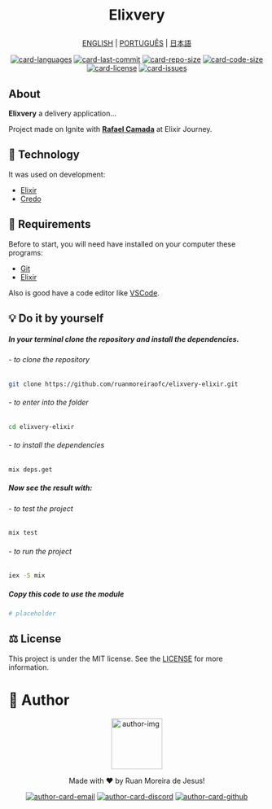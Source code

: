 <h1 align='center'>

Elixvery

</h1>

<div align="center">

[ENGLISH][lang-en]
|
[PORTUGUÊS][lang-pt]
|
[日本語][lang-jp]

</div>

<div align="center">

[![card-languages]][btn-null]
[![card-last-commit]][btn-null]
[![card-repo-size]][btn-goto-clone]
[![card-code-size]][btn-null]
[![card-license]][btn-goto-license]
[![card-issues]][btn-goto-issues]

</div>

## About <span id="id-about"/>

**Elixvery** a delivery application...

Project made on Ignite with **[Rafael Camada][btn-tutor]** at Elixir Journey.

## :triangular_ruler: Technology <span id="id-about"/>

It was used on development:

- [Elixir]
- [Credo]

## :electric_plug: Requirements <span id="id-clone"/>

Before to start, you will need have installed on your computer these programs:

- [Git][btn-git]
- [Elixir][btn-elixir]

Also is good have a code editor like [VSCode][btn-vscode].

## :bulb: Do it by yourself

##### In your terminal clone the repository and install the dependencies.

###### - to clone the repository

```bash
git clone https://github.com/ruanmoreiraofc/elixvery-elixir.git
```

###### - to enter into the folder

```bash
cd elixvery-elixir
```

###### - to install the dependencies

```bash
mix deps.get
```

##### Now see the result with:

###### - to test the project

```bash
mix test
```

###### - to run the project

```bash
iex -S mix
```

##### Copy this code to use the module

```elixir
# placeholder
```

## :balance_scale: License <span id="id-license"/>

This project is under the MIT license. See the [LICENSE][btn-license] for more information.

# :boy: Author <span id="id-author"/>

<div align="center">

  <p>
    <img
      alt="author-img"
      title="Ruan Moreira de Jesus"
      width="100"
      src="https://github.com/ruanmoreiraofc.png">
  </p>

  <!-- ![author-img] does not work with Github's default profile image -->

Made with :heart: by Ruan Moreira de Jesus!

[![author-card-email]][author-btn-email]
[![author-card-discord]][author-btn-discord]
[![author-card-github]][author-btn-github]

</div>

<!--
  ***---- VARIABLES ----***
-->

[btn-null]: #

<!-- *** AUTHOR *** -->

[author-img]: https://github.com/ruanmoreiraofc.png?size=100 "Ruan Moreira de Jesus"
[author-card-email]: https://img.shields.io/badge/Email--$?style=social&logo=microsoft-outlook
[author-card-discord]: https://img.shields.io/badge/Discord--$?style=social&logo=discord
[author-card-github]: https://img.shields.io/github/followers/ruanmoreiraofc?style=social
[author-btn-email]: mailto:ruanmoreiraofc@hotmail.com "Get in touch!"
[author-btn-discord]: #RuanMoreiraOfc#7904 "RuanMoreiraOfc#7904"
[author-btn-github]: https://github.com/ruanmoreiraofc "Github Profile"

<!-- *** LANGUAGES README *** -->

[lang-en]: #
[lang-pt]: #
[lang-jp]: #

<!-- *** INFO CARDS *** -->

[card-languages]: https://img.shields.io/github/languages/count/ruanmoreiraofc/elixvery-elixir?style=for-the-badge&label=Languages
[card-last-commit]: https://img.shields.io/github/last-commit/ruanmoreiraofc/elixvery-elixir?style=for-the-badge&label=Last%20Commit
[card-repo-size]: https://img.shields.io/github/repo-size/ruanmoreiraofc/elixvery-elixir?style=for-the-badge&label=Repo%20Size
[card-code-size]: https://img.shields.io/github/languages/code-size/ruanmoreiraofc/elixvery-elixir?style=for-the-badge&label=Code%20Size
[card-license]: https://img.shields.io/github/license/ruanmoreiraofc/elixvery-elixir?style=for-the-badge&label=License
[card-issues]: https://img.shields.io/github/issues/ruanmoreiraofc/elixvery-elixir?style=for-the-badge

<!-- *** MAIN BUTTONS *** -->

[btn-tutor]: https://github.com/rafaelcamarda "Rocketseat Educator"
[btn-git]: https://git-scm.com
[btn-elixir]: https://elixir-lang.org/install.html
[btn-vscode]: https://code.visualstudio.com
[btn-goto-clone]: #id-clone
[btn-goto-license]: #id-license
[btn-goto-issues]: https://github.com/ruanmoreiraofc/elixvery-elixir/issues?q=is%3Aopen
[btn-license]: LICENSE

<!-- *** TECHNOLOGY *** -->

[elixir]: https://elixir-lang.org
[credo]: https://github.com/rrrene/credo
